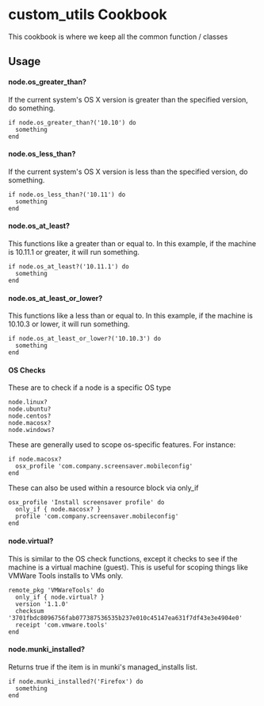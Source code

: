 custom_utils Cookbook
==================
This cookbook is where we keep all the common function / classes

Usage
-----


#### node.os_greater_than? ####
If the current system's OS X version is greater than the specified version, do something.
```
if node.os_greater_than?('10.10') do
  something
end
```

#### node.os_less_than? ####
If the current system's OS X version is less than the specified version, do something.

```
if node.os_less_than?('10.11') do
  something
end
```

#### node.os_at_least? ####
This functions like a greater than or equal to. In this example, if the machine is 10.11.1 or greater, it will run something.
```
if node.os_at_least?('10.11.1') do
  something
end
```

#### node.os_at_least_or_lower? ####
This functions like a less than or equal to. In this example, if the machine is 10.10.3 or lower, it will run something.
```
if node.os_at_least_or_lower?('10.10.3') do
  something
end
```

#### OS Checks ####

These are to check if a node is a specific OS type

```
node.linux?
node.ubuntu?
node.centos?
node.macosx?
node.windows?
```

These are generally used to scope os-specific features. For instance:
```
if node.macosx?
  osx_profile 'com.company.screensaver.mobileconfig' 
end
```

These can also be used within a resource block via only_if
```
osx_profile 'Install screensaver profile' do
  only_if { node.macosx? }
  profile 'com.company.screensaver.mobileconfig'
end
```

#### node.virtual? ####
This is similar to the OS check functions, except it checks to see if the machine is a virtual machine (guest). This is useful for scoping things like VMWare Tools installs to VMs only.

```
remote_pkg 'VMWareTools' do
  only_if { node.virtual? }
  version '1.1.0'
  checksum '3701fbdc8096756fab077387536535b237e010c45147ea631f7df43e3e4904e0'
  receipt 'com.vmware.tools'
end
```

#### node.munki_installed? ####
Returns true if the item is in munki's managed_installs list.
```
if node.munki_installed?('Firefox') do
  something 
end
```
